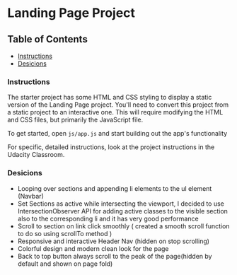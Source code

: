 # Landing Page Project

## Table of Contents

* [Instructions](#Instructions)
* [Desicions](#Desicions)

###

### Instructions

The starter project has some HTML and CSS styling to display a static version of the Landing Page project. You'll need to convert this project from a static project to an interactive one. This will require modifying the HTML and CSS files, but primarily the JavaScript file.

To get started, open `js/app.js` and start building out the app's functionality

For specific, detailed instructions, look at the project instructions in the Udacity Classroom.

###

### Desicions

- Looping over sections and appending li elements to the ul element (Navbar)
- Set Sections as active while intersecting the viewport, I decided to use IntersectionObserver API for adding active classes to the visible section also to the corresponding li and it has very good performance
- Scroll to section on link click smoothly ( created a smooth scroll function to do so using scrollTo method )
- Responsive and interactive Header Nav (hidden on stop scrolling)
- Colorful design and modern clean look for the page
- Back to top button always scroll to the peak of the page(hidden by default and shown on page fold) 